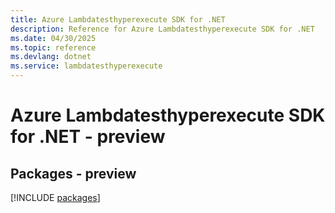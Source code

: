```yaml
---
title: Azure Lambdatesthyperexecute SDK for .NET
description: Reference for Azure Lambdatesthyperexecute SDK for .NET
ms.date: 04/30/2025
ms.topic: reference
ms.devlang: dotnet
ms.service: lambdatesthyperexecute
---
```

# Azure Lambdatesthyperexecute SDK for .NET - preview
## Packages - preview
[!INCLUDE [packages](lambdatesthyperexecute-index.md)]